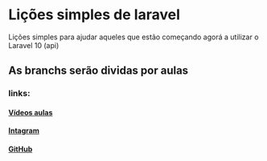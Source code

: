 # Lições simples de laravel
Lições simples para ajudar aqueles que estão começando agorá a utilizar o Laravel 10 (api)

## As branchs serão dividas por aulas

### links:

#### [Vídeos aulas](youtube.com)
#### [Intagram](https://www.instagram.com/guilherme_0601)
#### [GitHub](github.com/Guilhermevalenca)
